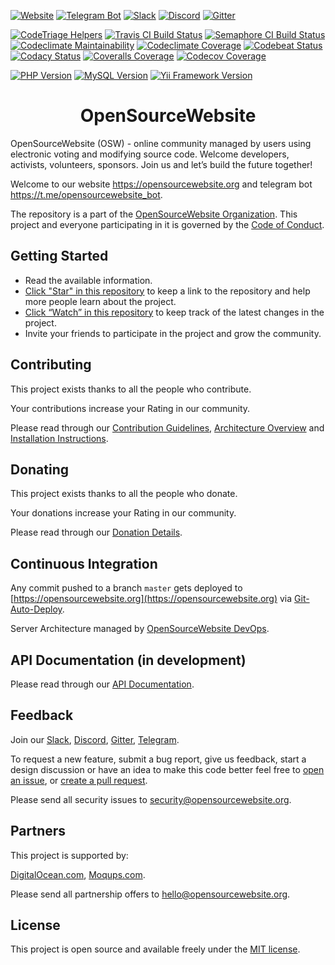 [![Website](https://img.shields.io/badge/Website-opensourcewebsite.org-blue.svg?style=flat-square])](https://opensourcewebsite.org)
[![Telegram Bot](https://img.shields.io/badge/Telegram_bot-opensourcewebsite__bot-blue.svg?style=flat-square&logo=telegram)](https://t.me/opensourcewebsite_bot)
[![Slack](https://img.shields.io/badge/Slack-chat-CC2B5E.svg?style=flat-square&logo=slack)](https://join.slack.com/t/opensourcewebsite/shared_invite/enQtNDE0MDc2OTcxMDExLWJmMjFjOGUxNjFiZTg2OTc0ZDdkNTdhNDIzZDE2ODJiMGMzY2M5Yjg3NzEyNGMxNjIwZWE0YTFhNTE3MjhiYjY)
[![Discord](https://img.shields.io/badge/Discord-chat-CC2B5E.svg?style=flat-square&logo=discord)](https://discord.gg/94WpSPJ)
[![Gitter](https://img.shields.io/badge/Gitter-chat-CC2B5E.svg?style=flat-square&logo=gitter)](https://gitter.im/opensourcewebsite-org)

[![CodeTriage Helpers](https://www.codetriage.com/opensourcewebsite-org/opensourcewebsite-org/badges/users.svg)](https://www.codetriage.com/opensourcewebsite-org/opensourcewebsite-org)
[![Travis CI Build Status](https://travis-ci.org/opensourcewebsite-org/opensourcewebsite-org.svg?style=flat-square&branch=master)](https://travis-ci.org/opensourcewebsite-org/opensourcewebsite-org)
[![Semaphore CI Build Status](https://opensourcewebsite.semaphoreci.com/badges/opensourcewebsite-org/branches/master.svg?style=shields&label=1)](https://opensourcewebsite.semaphoreci.com/projects/opensourcewebsite-org)
[![Codeclimate Maintainability](https://api.codeclimate.com/v1/badges/589055a81b82d015acb8/maintainability?style=flat-square)](https://codeclimate.com/github/opensourcewebsite-org/opensourcewebsite-org/maintainability)
[![Codeclimate Coverage](https://api.codeclimate.com/v1/badges/589055a81b82d015acb8/test_coverage?style=flat-square)](https://codeclimate.com/github/opensourcewebsite-org/opensourcewebsite-org/test_coverage)
[![Codebeat Status](https://codebeat.co/badges/c69e6f2a-e6f6-4a50-b5aa-9003cdae23c2?style=flat-square)](https://codebeat.co/projects/github-com-opensourcewebsite-org-opensourcewebsite-org-master)
[![Codacy Status](https://api.codacy.com/project/badge/Grade/57dd3bf9231140b0becfd702b84e8483?style=flat-square)](https://www.codacy.com/app/opensourcewebsite-org/opensourcewebsite-org)
[![Coveralls Coverage](https://coveralls.io/repos/github/opensourcewebsite-org/opensourcewebsite-org/badge.svg?style=flat-square&branch=master)](https://coveralls.io/github/opensourcewebsite-org/opensourcewebsite-org?branch=master)
[![Codecov Coverage](https://img.shields.io/codecov/c/github/opensourcewebsite-org/opensourcewebsite-org/master.svg?style=flat-square)](https://codecov.io/gh/opensourcewebsite-org/opensourcewebsite-org)

[![PHP Version](https://img.shields.io/badge/PHP-7.4-blue.svg?style=flat-square&logo=php)](https://www.php.net)
[![MySQL Version](https://img.shields.io/badge/MySQL-8-blue.svg?style=flat-square&logo=mysql)](https://www.mysql.com)
[![Yii Framework Version](https://img.shields.io/badge/Yii_Framework-2.0-blue.svg?style=flat-square)](https://www.yiiframework.com)

<h1 align="center">OpenSourceWebsite</h1>

OpenSourceWebsite (OSW) - online community managed by users using electronic voting and modifying source code. Welcome developers, activists, volunteers, sponsors. Join us and let’s build the future together!

Welcome to our website https://opensourcewebsite.org and telegram bot https://t.me/opensourcewebsite_bot.

The repository is a part of the [OpenSourceWebsite Organization](https://github.com/opensourcewebsite-org). This project and everyone participating in it is governed by the [Code of Conduct](CODE_OF_CONDUCT.md).

## Getting Started

- Read the available information.
- [Click "Star" in this repository](https://help.github.com/en/github/getting-started-with-github/saving-repositories-with-stars) to keep a link to the repository and help more people learn about the project.
- [Click “Watch” in this repository](https://help.github.com/en/github/receiving-notifications-about-activity-on-github/watching-and-unwatching-repositories) to keep track of the latest changes in the project.
- Invite your friends to participate in the project and grow the community.

## Contributing

This project exists thanks to all the people who contribute.

Your contributions increase your Rating in our community.

Please read through our [Contribution Guidelines](CONTRIBUTING.md), [Architecture Overview](ARCHITECTURE.md) and [Installation Instructions](INSTALL.md).

## Donating

This project exists thanks to all the people who donate.

Your donations increase your Rating in our community.

Please read through our [Donation Details](DONATE.md).

## Continuous Integration

Any commit pushed to a branch `master` gets deployed to [https://opensourcewebsite.org](https://opensourcewebsite.org) via [Git-Auto-Deploy](https://github.com/olipo186/Git-Auto-Deploy).

Server Architecture managed by [OpenSourceWebsite DevOps](https://github.com/opensourcewebsite-org/osw-devops).

## API Documentation (in development)

Please read through our [API Documentation](https://github.com/opensourcewebsite-org/apidocs-opensourcewebsite-org/).

## Feedback

Join our [Slack](https://join.slack.com/t/opensourcewebsite/shared_invite/enQtNDE0MDc2OTcxMDExLWJmMjFjOGUxNjFiZTg2OTc0ZDdkNTdhNDIzZDE2ODJiMGMzY2M5Yjg3NzEyNGMxNjIwZWE0YTFhNTE3MjhiYjY), [Discord](https://discord.gg/94WpSPJ), [Gitter](https://gitter.im/opensourcewebsite-org), [Telegram](https://t.me/opensourcewebsite).

To request a new feature, submit a bug report, give us feedback, start a design discussion or have an idea to make this code better feel free to [open an issue](https://github.com/opensourcewebsite-org/opensourcewebsite-org/issues), or [create a pull request](https://github.com/opensourcewebsite-org/opensourcewebsite-org/pulls).

Please send all security issues to [security@opensourcewebsite.org](mailto:security@opensourcewebsite.org).

## Partners

This project is supported by:

[DigitalOcean.com](https://m.do.co/c/4d16b1d56809), [Moqups.com](https://moqups.com).

Please send all partnership offers to [hello@opensourcewebsite.org](mailto:hello@opensourcewebsite.org).

## License

This project is open source and available freely under the [MIT license](LICENSE.md).
